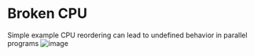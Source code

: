 # Broken CPU
Simple example CPU reordering can lead to undefined behavior in parallel programs
![image](https://user-images.githubusercontent.com/29424680/172094728-5811a10d-f363-411f-95b7-675ba2b5b940.png)
